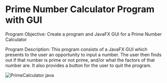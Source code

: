 # Prime Number Calculator Program with GUI

Program Objective:
Create a program and JavaFX GUI for a Prime Number Calculator

Program Description:
This program consists of a JavaFX GUI which presents to the user
an opportunity to input a number. The user then finds out if that number
is prime or not prime, and/or what the factors of that number are.
It also provides a button for the user to quit the program.

![PrimeCalculator java](https://user-images.githubusercontent.com/7319667/212351735-5c7b9bd0-a457-488f-ab09-475215f3bbea.png)
